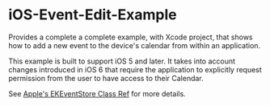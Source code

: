 iOS-Event-Edit-Example
======================

Provides a complete a complete example, with Xcode project, that shows how to add a new event to the device's calendar from within an application. 

This example is built to support iOS 5 and later. It takes into account changes introduced in iOS 6 that require the application to explicitly request permission from the user to have access to their Calendar.

See [Apple's EKEventStore Class Ref](https://developer.apple.com/library/IOS/#documentation/EventKit/Reference/EKEventStoreClassRef/Reference/Reference.html) for more details.